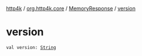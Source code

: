 [http4k](../../index.md) / [org.http4k.core](../index.md) / [MemoryResponse](index.md) / [version](./version.md)

# version

`val version: `[`String`](https://kotlinlang.org/api/latest/jvm/stdlib/kotlin/-string/index.html)
